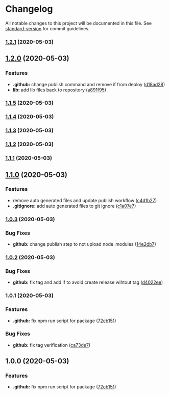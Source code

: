 # Changelog

All notable changes to this project will be documented in this file. See [standard-version](https://github.com/conventional-changelog/standard-version) for commit guidelines.

### [1.2.1](https://github.com/trystan2k/fleshy-jsoneditor/compare/v1.2.0...v1.2.1) (2020-05-03)

## [1.2.0](https://github.com/trystan2k/fleshy-jsoneditor/compare/v1.1.5...v1.2.0) (2020-05-03)


### Features

* **.github:** change publish command and remove if from deploy ([d18ad28](https://github.com/trystan2k/fleshy-jsoneditor/commit/d18ad287a8531615f2b664038926e17a1c00b2e6))
* **lib:** add lib files back to repository ([a891f95](https://github.com/trystan2k/fleshy-jsoneditor/commit/a891f9540dd2e03f76a033a4077062e0d99d1df2))

### [1.1.5](https://github.com/trystan2k/fleshy-jsoneditor/compare/v1.1.4...v1.1.5) (2020-05-03)

### [1.1.4](https://github.com/trystan2k/fleshy-jsoneditor/compare/v1.1.3...v1.1.4) (2020-05-03)

### [1.1.3](https://github.com/trystan2k/fleshy-jsoneditor/compare/v1.1.2...v1.1.3) (2020-05-03)

### [1.1.2](https://github.com/trystan2k/fleshy-jsoneditor/compare/v1.1.1...v1.1.2) (2020-05-03)

### [1.1.1](https://github.com/trystan2k/fleshy-jsoneditor/compare/v1.1.0...v1.1.1) (2020-05-03)

## [1.1.0](https://github.com/trystan2k/fleshy-jsoneditor/compare/v1.0.3...v1.1.0) (2020-05-03)


### Features

* remove auto generated files and update publish workflow ([c4d1b27](https://github.com/trystan2k/fleshy-jsoneditor/commit/c4d1b27cc2cfbc36654cbe734cc53d1eb4b51d24))
* **.gitignore:** add auto generated files to git ignore ([c1a07e7](https://github.com/trystan2k/fleshy-jsoneditor/commit/c1a07e771220771decd74b02c86e002eae4fc1c5))

### [1.0.3](https://github.com/trystan2k/fleshy-jsoneditor/compare/v1.0.2...v1.0.3) (2020-05-03)


### Bug Fixes

* **github:** change publish step to not upload node_modules ([14e2db7](https://github.com/trystan2k/fleshy-jsoneditor/commit/14e2db7b11dbda8f03d1c4833142139efb577da3))

### [1.0.2](https://github.com/trystan2k/fleshy-jsoneditor/compare/v1.0.1...v1.0.2) (2020-05-03)


### Bug Fixes

* **github:** fix tag and add if to avoid create release wihtout tag ([d4022ee](https://github.com/trystan2k/fleshy-jsoneditor/commit/d4022ee2653ea148fe82051b51332627250c5882))

### 1.0.1 (2020-05-03)


### Features

* **.github:** fix npm run script for package ([72cb151](https://github.com/trystan2k/fleshy-jsoneditor/commit/72cb151b72bfbc8bc8a5576cc1dbe2719e7948cd))


### Bug Fixes

* **github:** fix tag verification ([ca73de7](https://github.com/trystan2k/fleshy-jsoneditor/commit/ca73de739016af086202d8f814ddb935cd952a22))

## 1.0.0 (2020-05-03)


### Features

* **.github:** fix npm run script for package ([72cb151](https://github.com/trystan2k/fleshy-jsoneditor/commit/72cb151b72bfbc8bc8a5576cc1dbe2719e7948cd))
